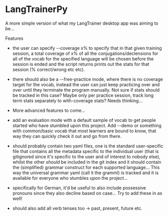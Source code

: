 # LangTrainerPy
A more simple version of what my LangTrainer desktop app was aiming to be...

Features
- the user can specify --coverage x% to specify that in that given training session, a total coverage of x% of all the conjugations/declensions for all of the vocab for the specified language will be chosen before the session is ended and the script returns prints out the stats for that session (% correct/wrong etc etc).
- there should also be a --free-practice mode, where there is no coverage target for the vocab, instead the user can just keep practicing over and over until they terminate the program manually. Not sure if stats should be tracked in this case? Maybe only per practice session, track long term stats separately to with-coverage stats? Needs thinking...
- More advanced features to come...

- add an evaluation mode with a default sample of vocab to get people started who have stumbled upon this project. Add --demo or something with common/basic vocab that most learners are bound to know, that way they can quickly check it out and go from there.
- should probably contain two yaml files, one is the standard user-specific file that contains all the metadata specific to the individual user (that is gitignored since it's specific to the user and of interest to nobody else), whilst the other *should* be included in the git index and it should contain the (simplified) grammar construct for each supported language... This way the universal grammar yaml (call it the gramml) is tracked and it is available for everyone who stumbles upon the project...
- specifically for German, it'd be useful to also include possessive pronouns since they also decline based on case... Try to add these in as well!
- should also add all verb tenses too -> past, present, future etc.
